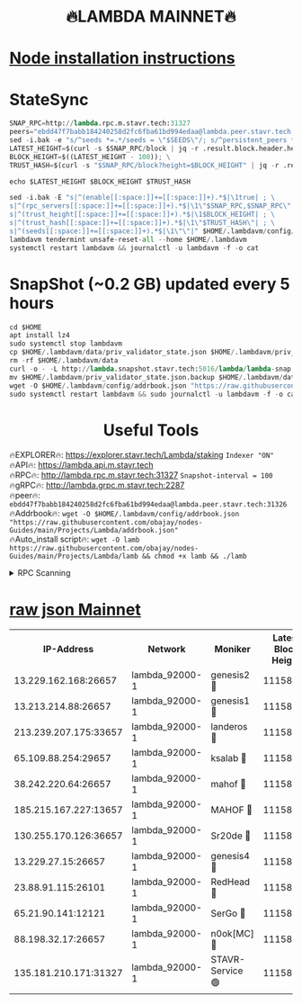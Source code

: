 <h1 align="center"> 🔥LAMBDA MAINNET🔥</h1>


[Node installation instructions](https://github.com/obajay/nodes-Guides/tree/main/Projects/Lambda)
=


# StateSync
```python
SNAP_RPC=http://lambda.rpc.m.stavr.tech:31327
peers="ebdd47f7babb184240258d2fc6fba61bd994edaa@lambda.peer.stavr.tech:31326" 
sed -i.bak -e "s/^seeds *=.*/seeds = \"$SEEDS\"/; s/^persistent_peers *=.*/persistent_peers = \"$PEERS\"/" $HOME/.lambdavm/config/config.toml
LATEST_HEIGHT=$(curl -s $SNAP_RPC/block | jq -r .result.block.header.height); \
BLOCK_HEIGHT=$((LATEST_HEIGHT - 100)); \
TRUST_HASH=$(curl -s "$SNAP_RPC/block?height=$BLOCK_HEIGHT" | jq -r .result.block_id.hash)

echo $LATEST_HEIGHT $BLOCK_HEIGHT $TRUST_HASH

sed -i.bak -E "s|^(enable[[:space:]]+=[[:space:]]+).*$|\1true| ; \
s|^(rpc_servers[[:space:]]+=[[:space:]]+).*$|\1\"$SNAP_RPC,$SNAP_RPC\"| ; \
s|^(trust_height[[:space:]]+=[[:space:]]+).*$|\1$BLOCK_HEIGHT| ; \
s|^(trust_hash[[:space:]]+=[[:space:]]+).*$|\1\"$TRUST_HASH\"| ; \
s|^(seeds[[:space:]]+=[[:space:]]+).*$|\1\"\"|" $HOME/.lambdavm/config/config.toml
lambdavm tendermint unsafe-reset-all --home $HOME/.lambdavm
systemctl restart lambdavm && journalctl -u lambdavm -f -o cat

```
# SnapShot (~0.2 GB) updated every 5 hours
```python
cd $HOME
apt install lz4
sudo systemctl stop lambdavm
cp $HOME/.lambdavm/data/priv_validator_state.json $HOME/.lambdavm/priv_validator_state.json.backup
rm -rf $HOME/.lambdavm/data
curl -o - -L http://lambda.snapshot.stavr.tech:5016/lambda/lambda-snap.tar.lz4 | lz4 -c -d - | tar -x -C $HOME/.lambdavm --strip-components 2
mv $HOME/.lambdavm/priv_validator_state.json.backup $HOME/.lambdavm/data/priv_validator_state.json
wget -O $HOME/.lambdavm/config/addrbook.json "https://raw.githubusercontent.com/obajay/nodes-Guides/main/Projects/Lambda/addrbook.json"
sudo systemctl restart lambdavm && sudo journalctl -u lambdavm -f -o cat
```
 <h1 align="center"> Useful Tools</h1>

🔥EXPLORER🔥:      https://explorer.stavr.tech/Lambda/staking	        `Indexer "ON"` \
🔥API🔥: 			 		 https://lambda.api.m.stavr.tech \
🔥RPC🔥:           http://lambda.rpc.m.stavr.tech:31327	              `Snapshot-interval = 100` \
🔥gRPC🔥:          http://lambda.grpc.m.stavr.tech:2287 \
🔥peer🔥:					 `ebdd47f7babb184240258d2fc6fba61bd994edaa@lambda.peer.stavr.tech:31326` \
🔥Addrbook🔥:    ```wget -O $HOME/.lambdavm/config/addrbook.json "https://raw.githubusercontent.com/obajay/nodes-Guides/main/Projects/Lambda/addrbook.json"``` \
🔥Auto_install script🔥: ```wget -O lamb https://raw.githubusercontent.com/obajay/nodes-Guides/main/Projects/Lambda/lamb && chmod +x lamb && ./lamb```


<details>
<summary>RPC Scanning</summary>

<h2 align="center"> We scan nodes in real time every 4 hours. And we provide the final result of RPC endpoints.
We cannot influence the operation of these nodes in any way. </h2>


```python
If Voting Power is higher than 0 --> then the Node is a validator of the network and may be subject to attack and be a potential threat to the chain.
```
```python
We marked such validators with a red symbol
```

</details>

[raw json Mainnet](https://rpc-check.lambm.stavr.tech/lambm/rpc-lambm-result.json)
=


<table><tr><th>IP-Address</th><th>Network</th><th>Moniker</th><th>Latest Block Height</th><th>Earliest Block Height</th><th>Catching Up</th><th>Tx Index</th><th>Voting Power</th><th>Scan Time</th></tr><tr><td>13.229.162.168:26657</td><td>lambda_92000-1</td><td>genesis2 🔴</td><td>11158761</td><td>1</td><td>False</td><td>on</td><td>16689330</td><td>2024-01-16T07:58:05.016985069UTC</td></tr><tr><td>13.213.214.88:26657</td><td>lambda_92000-1</td><td>genesis1 🔴</td><td>11158762</td><td>1</td><td>False</td><td>on</td><td>107835</td><td>2024-01-16T07:58:10.012792513UTC</td></tr><tr><td>213.239.207.175:33657</td><td>lambda_92000-1</td><td>landeros 🔴</td><td>11158760</td><td>8136001</td><td>False</td><td>off</td><td>1394917</td><td>2024-01-16T07:57:58.928058729UTC</td></tr><tr><td>65.109.88.254:29657</td><td>lambda_92000-1</td><td>ksalab 🔴</td><td>11158764</td><td>8715001</td><td>False</td><td>on</td><td>507955</td><td>2024-01-16T07:58:14.857956097UTC</td></tr><tr><td>38.242.220.64:26657</td><td>lambda_92000-1</td><td>mahof 🔴</td><td>11158758</td><td>10131001</td><td>False</td><td>off</td><td>770350</td><td>2024-01-16T07:57:52.574821267UTC</td></tr><tr><td>185.215.167.227:13657</td><td>lambda_92000-1</td><td>MAHOF 🔴</td><td>11158762</td><td>10134001</td><td>False</td><td>on</td><td>2051510</td><td>2024-01-16T07:58:08.775111837UTC</td></tr><tr><td>130.255.170.126:36657</td><td>lambda_92000-1</td><td>Sr20de 🔴</td><td>11158760</td><td>10715001</td><td>False</td><td>off</td><td>675294</td><td>2024-01-16T07:57:59.689289070UTC</td></tr><tr><td>13.229.27.15:26657</td><td>lambda_92000-1</td><td>genesis4 🔴</td><td>11158761</td><td>11043001</td><td>False</td><td>on</td><td>9763079</td><td>2024-01-16T07:58:08.402893982UTC</td></tr><tr><td>23.88.91.115:26101</td><td>lambda_92000-1</td><td>RedHead 🔴</td><td>11158760</td><td>11058760</td><td>False</td><td>off</td><td>553202</td><td>2024-01-16T07:57:59.180440320UTC</td></tr><tr><td>65.21.90.141:12121</td><td>lambda_92000-1</td><td>SerGo 🔴</td><td>11158764</td><td>11058764</td><td>False</td><td>off</td><td>10611884</td><td>2024-01-16T07:58:15.274761745UTC</td></tr><tr><td>88.198.32.17:26657</td><td>lambda_92000-1</td><td>n0ok[MC] 🔴</td><td>11158765</td><td>11058765</td><td>False</td><td>off</td><td>1578630</td><td>2024-01-16T07:58:18.269182774UTC</td></tr><tr><td>135.181.210.171:31327</td><td>lambda_92000-1</td><td>STAVR-Service 🟢</td><td>11158764</td><td>11154501</td><td>False</td><td>on</td><td>0</td><td>2024-01-16T07:58:14.502664417UTC</td></tr></table>
